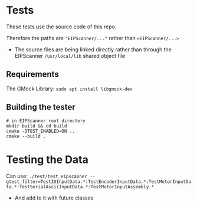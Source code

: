 # Tests

These tests use the source code of this repo.

Therefore the paths are `"EIPScanner/..."` rather than `<EIPScanner/...>`
* The source files are being linked directly rather than through the EIPScanner `/usr/local/lib` shared object file 


## Requirements

The GMock Library: `sudo apt install libgmock-dev`

## Building the tester

```shell
# in EIPScanner root directory
mkdir build && cd build
cmake -DTEST_ENABLED=ON ..
cmake --build .
```

# Testing the Data 

Can use: `./test/test_eipscanner --gtest_filter=TestIOInputData.*:TestEncoderInputData.*:TestMotorInputData.*:TestSerialAsciiInputData.*:TestMotorInputAssembly.*`
* And add to it with future classes